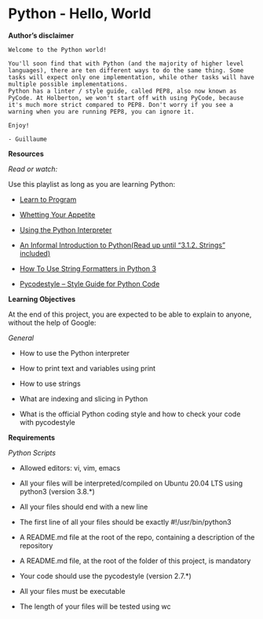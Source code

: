 # Python - Hello, World

**Author’s disclaimer**
```
Welcome to the Python world!

You'll soon find that with Python (and the majority of higher level languages), there are ten different ways to do the same thing. Some tasks will expect only one implementation, while other tasks will have multiple possible implementations.
Python has a linter / style guide, called PEP8, also now known as PyCode. At Holberton, we won't start off with using PyCode, because it's much more strict compared to PEP8. Don't worry if you see a warning when you are running PEP8, you can ignore it.

Enjoy!

- Guillaume
```

**Resources**

*Read or watch:*

Use this playlist as long as you are learning Python:

- [Learn to Program](https://www.youtube.com/playlist?list=PLGLfVvz_LVvTn3cK5e6LjhgGiSeVlIRwt)

- [Whetting Your Appetite](https://docs.python.org/3/tutorial/appetite.html)

- [Using the Python Interpreter](https://docs.python.org/3/tutorial/interpreter.html)

- [An Informal Introduction to Python(Read up until “3.1.2. Strings” included)](https://docs.python.org/3/tutorial/introduction.html)

- [How To Use String Formatters in Python 3](https://realpython.com/python-f-strings/)

- [Pycodestyle – Style Guide for Python Code](https://pypi.org/project/pycodestyle/)

**Learning Objectives**

At the end of this project, you are expected to be able to explain to anyone, without the help of Google:

*General*

- How to use the Python interpreter

- How to print text and variables using print

- How to use strings

- What are indexing and slicing in Python

- What is the official Python coding style and how to check your code with pycodestyle

**Requirements**

*Python Scripts*

- Allowed editors: vi, vim, emacs

- All your files will be interpreted/compiled on Ubuntu 20.04 LTS using python3 (version 3.8.*)

- All your files should end with a new line

- The first line of all your files should be exactly #!/usr/bin/python3

- A README.md file at the root of the repo, containing a description of the repository

- A README.md file, at the root of the folder of this project, is mandatory

- Your code should use the pycodestyle (version 2.7.*)

- All your files must be executable

- The length of your files will be tested using wc
